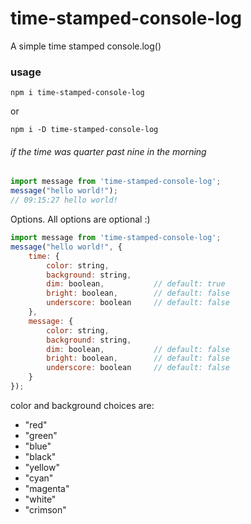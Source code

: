 # time-stamped-console-log
A simple time stamped console.log()

### usage

`npm i time-stamped-console-log`

or 

`npm i -D time-stamped-console-log`


###### if the time was quarter past nine in the morning

```js
import message from 'time-stamped-console-log';
message("hello world!");  
// 09:15:27 hello world!
```

Options. All options are optional :)

```js
import message from 'time-stamped-console-log';
message("hello world!", {
	time: {
		color: string,
		background: string,
		dim: boolean,			// default: true
		bright: boolean,		// default: false
		underscore: boolean		// default: false
	},
	message: {
		color: string,			
		background: string,
		dim: boolean,			// default: false
		bright: boolean,		// default: false
		underscore: boolean		// default: false
	}	
});  
```

color and background choices are: 

- "red"
- "green"
- "blue"
- "black"
- "yellow"
- "cyan"
- "magenta"
- "white"
- "crimson"






